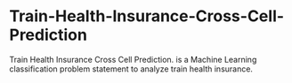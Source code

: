 # Train-Health-Insurance-Cross-Cell-Prediction
Train Health Insurance Cross Cell Prediction. is a Machine Learning classification problem statement to analyze train health insurance.
